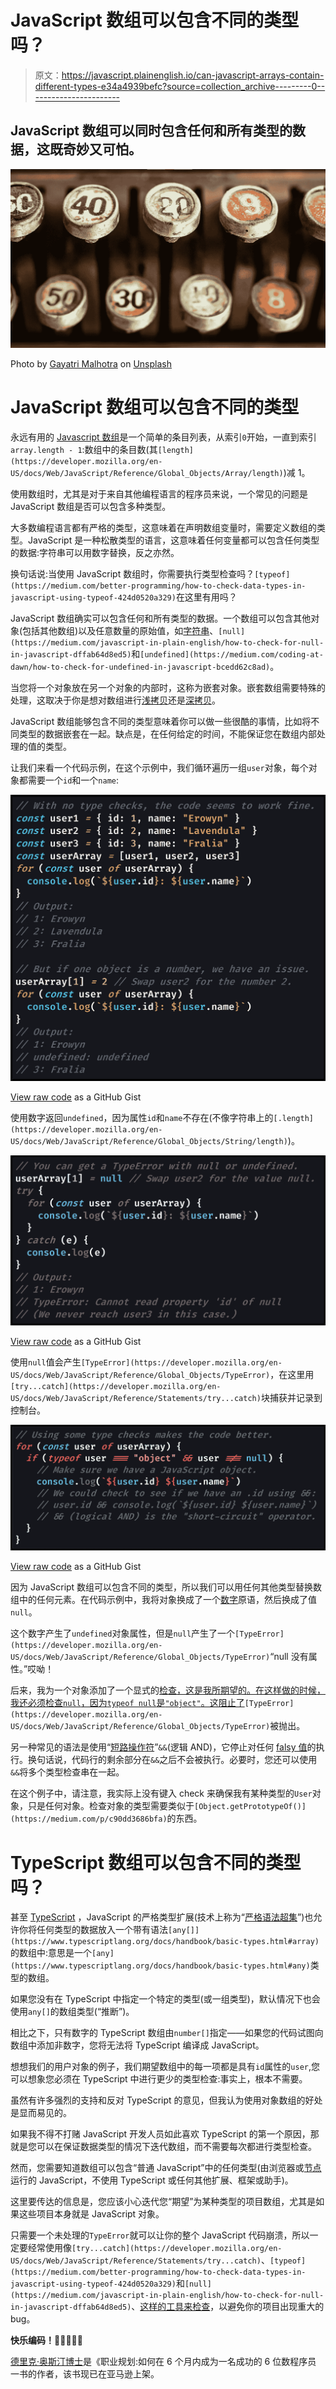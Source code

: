 # JavaScript 数组可以包含不同的类型吗？

> 原文：<https://javascript.plainenglish.io/can-javascript-arrays-contain-different-types-e34a4939befc?source=collection_archive---------0----------------------->

## JavaScript 数组可以同时包含任何和所有类型的数据，这既奇妙又可怕。

![](img/00473a3d35052956e37a874475739a61.png)

Photo by [Gayatri Malhotra](https://unsplash.com/@gmalhotra?utm_source=medium&utm_medium=referral) on [Unsplash](https://unsplash.com?utm_source=medium&utm_medium=referral)

# JavaScript 数组可以包含不同的类型

永远有用的 [Javascript 数组](https://medium.com/javascript-in-plain-english/how-to-check-for-an-array-in-javascript-6ad20f7a0e21)是一个简单的条目列表，从索引`0`开始，一直到索引`array.length - 1`:数组中的条目数(其`[length](https://developer.mozilla.org/en-US/docs/Web/JavaScript/Reference/Global_Objects/Array/length)`)减 1。

使用数组时，尤其是对于来自其他编程语言的程序员来说，一个常见的问题是 JavaScript 数组是否可以包含多种类型。

大多数编程语言都有严格的类型，这意味着在声明数组变量时，需要定义数组的类型。JavaScript 是一种松散类型的语言，这意味着任何变量都可以包含任何类型的数据:字符串可以用数字替换，反之亦然。

换句话说:当使用 JavaScript 数组时，你需要执行类型检查吗？`[typeof](https://medium.com/better-programming/how-to-check-data-types-in-javascript-using-typeof-424d0520a329)`在这里有用吗？

JavaScript 数组确实可以包含任何和所有类型的数据。一个数组可以包含其他对象(包括其他数组)以及任意数量的原始值，如[字符串](https://medium.com/javascript-in-plain-english/how-to-check-for-a-string-in-javascript-a16b196915ff)、`[null](https://medium.com/javascript-in-plain-english/how-to-check-for-null-in-javascript-dffab64d8ed5)`和`[undefined](https://medium.com/coding-at-dawn/how-to-check-for-undefined-in-javascript-bcedd62c8ad)`。

当您将一个对象放在另一个对象的内部时，这称为嵌套对象。嵌套数组需要特殊的处理，这取决于你是想对数组进行[浅拷贝](https://levelup.gitconnected.com/how-to-copy-an-array-in-javascript-with-array-from-298c7e66eebc)还是[深拷贝](https://medium.com/javascript-in-plain-english/how-to-deep-copy-objects-and-arrays-in-javascript-7c911359b089)。

JavaScript 数组能够包含不同的类型意味着你可以做一些很酷的事情，比如将不同类型的数据嵌套在一起。缺点是，在任何给定的时间，不能保证您在数组内部处理的值的类型。

让我们来看一个代码示例，在这个示例中，我们循环遍历一组`user`对象，每个对象都需要一个`id`和一个`name`:

![](img/5dba7f2342e93c9e1546097744a3047a.png)

[View raw code](https://gist.github.com/DoctorDerek/72de57c664bcc23981a5cb68591b65ad) as a GitHub Gist

使用数字返回`undefined`，因为属性`id`和`name`不存在(不像字符串上的`[.length](https://developer.mozilla.org/en-US/docs/Web/JavaScript/Reference/Global_Objects/String/length)`)。

![](img/66cd657a5f5538824025277e968fd5c3.png)

[View raw code](https://gist.github.com/DoctorDerek/72de57c664bcc23981a5cb68591b65ad) as a GitHub Gist

使用`null`值会产生`[TypeError](https://developer.mozilla.org/en-US/docs/Web/JavaScript/Reference/Global_Objects/TypeError)`，在这里用`[try...catch](https://developer.mozilla.org/en-US/docs/Web/JavaScript/Reference/Statements/try...catch)`块捕获并记录到控制台。

![](img/f46ad108022aa8241975138f182a10a9.png)

[View raw code](https://gist.github.com/DoctorDerek/72de57c664bcc23981a5cb68591b65ad) as a GitHub Gist

因为 JavaScript 数组可以包含不同的类型，所以我们可以用任何其他类型替换数组中的任何元素。在代码示例中，我将对象换成了一个[数字](https://medium.com/javascript-in-plain-english/how-to-check-for-a-number-in-javascript-8d9024708153)原语，然后换成了值`null`。

这个数字产生了`undefined`对象属性，但是`null`产生了一个`[TypeError](https://developer.mozilla.org/en-US/docs/Web/JavaScript/Reference/Global_Objects/TypeError)`“null 没有属性。”哎呦！

后来，我为一个对象添加了一个显式的[检查，这是我所期望的。在这样做的时候，我还必须检查`null`，因为`typeof null`是`"object"`。这阻止了](https://medium.com/p/3b2632330296/)`[TypeError](https://developer.mozilla.org/en-US/docs/Web/JavaScript/Reference/Global_Objects/TypeError)`被抛出。

另一种常见的语法是使用“[短路操作符](https://medium.com/p/7ee0e8dc8bc8/edit)”`&&`(逻辑 AND)，它停止对任何 [falsy 值](https://medium.com/coding-at-dawn/what-are-falsy-values-in-javascript-ca0faa34feb4)的执行。换句话说，代码行的剩余部分在`&&`之后不会被执行。必要时，您还可以使用`&&`将多个类型检查串在一起。

在这个例子中，请注意，我实际上没有键入 check 来确保我有某种类型的`User`对象，只是任何对象。检查对象的类型需要类似于`[Object.getPrototypeOf()](https://medium.com/p/c90dd3686bfa)`的东西。

# TypeScript 数组可以包含不同的类型吗？

甚至 [TypeScript](https://www.typescriptlang.org/) ，JavaScript 的严格类型扩展(技术上称为“[严格语法超集](https://en.wikipedia.org/wiki/TypeScript)”)也允许你将任何类型的数据放入一个带有语法`[any[]](https://www.typescriptlang.org/docs/handbook/basic-types.html#array)`的数组中:意思是一个`[any](https://www.typescriptlang.org/docs/handbook/basic-types.html#any)`类型的数组。

如果您没有在 TypeScript 中指定一个特定的类型(或一组类型)，默认情况下也会使用`any[]`的数组类型(“推断”)。

相比之下，只有数字的 TypeScript 数组由`number[]`指定——如果您的代码试图向数组中添加非数字，您将无法将 TypeScript 编译成 JavaScript。

想想我们的用户对象的例子，我们期望数组中的每一项都是具有`id`属性的`user`,您可以想象您必须在 TypeScript 中进行更少的类型检查:事实上，根本不需要。

虽然有许多强烈的支持和反对 TypeScript 的意见，但我认为使用对象数组的好处是显而易见的。

如果我不得不打赌 JavaScript 开发人员如此喜欢 TypeScript 的第一个原因，那就是您可以在保证数据类型的情况下迭代数组，而不需要每次都进行类型检查。

然而，您需要知道数组可以包含“普通 JavaScript”中的任何类型(由浏览器或[节点](https://nodejs.org)运行的 JavaScript，不使用 TypeScript 或任何其他扩展、框架或助手)。

这里要传达的信息是，您应该小心迭代您“期望”为某种类型的项目数组，尤其是如果这些项目本身就是 JavaScript 对象。

只需要一个未处理的`TypeError`就可以让你的整个 JavaScript 代码崩溃，所以一定要经常使用像`[try...catch](https://developer.mozilla.org/en-US/docs/Web/JavaScript/Reference/Statements/try...catch)`、`[typeof](https://medium.com/better-programming/how-to-check-data-types-in-javascript-using-typeof-424d0520a329)`和`[null](https://medium.com/javascript-in-plain-english/how-to-check-for-null-in-javascript-dffab64d8ed5)`、[这样的工具来检查](https://medium.com/javascript-in-plain-english/how-to-check-for-null-in-javascript-dffab64d8ed5)，以避免你的项目出现重大的 bug。

**快乐编码！**🦔🐉🦩👀🎢

[德里克·奥斯汀博士](https://www.linkedin.com/in/derek-austin/)是《职业规划:如何在 6 个月内成为一名成功的 6 位数程序员 一书的作者，该书现已在亚马逊上架。